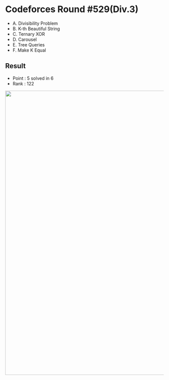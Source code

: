 # Codeforces Round #529(Div.3)

  * A. Divisibility Problem
  * B. K-th Beautiful String
  * C. Ternary XOR
  * D. Carousel
  * E. Tree Queries
  * F. Make K Equal
  
## Result
  * Point : 5 solved in 6
  * Rank : 122

<img src="https://github.com/Weaasel/PS_algorithm/blob/master/Codeforces/Round%20%23629(Div.3)/_Codeforces_Round629_Div3.jpg?raw=true" width="900">
